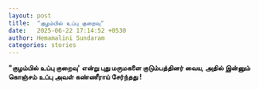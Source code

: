 ```yaml
---
layout: post
title:  "குழம்பில் உப்பு குறைவு"
date:   2025-06-22 17:14:52 +0530
author: Hemamalini Sundaram
categories: stories
---
```


**\"குழம்பில் உப்பு குறைவு\' என்று புது மருமகளை குடும்பத்தினர் வைய, அதில் இன்னும்
கொஞ்சம் உப்பு அவள் கண்ணீராய் சேர்ந்தது !**
